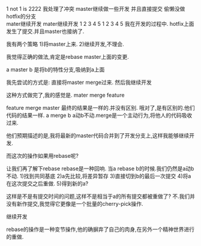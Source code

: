 1 not 1 is 2222 我处理了冲突  master继续做一些开发  并且直接提交 偷懒没做hotfix的分支  
mater继续开发
mater继续开发
1 2 3 4 5
1 2 3 4 5
我在开发的过程中.
hotfix上面发生了提交.并且master也接纳了.

我有两个策略
1)将master上来.
2)继续开发,不理会.

我觉得正确的做法,肯定是rebase master上面的变更.

a master b 是将b的特性分支,吸纳到a上面

我先尝试的方式是:
    直接将master merge过来.
    然后我继续开发
    
这种方式做完了,我的感觉是.
mater merge feature 

feature merge master
最终的结果是一样的.并没有区别.
哦对了,是有区别的.他们代码的结果一样.
a merge b a动b不动.merge是一个主动行为,将他人的代码吸收过来.


他们预期描述的是,我将最新的master代码合并到了开发分支上,这样我能够继续开发.

而这次的操作如果用rebase呢?

让我们再了解下rebase
rebase是一种回响.
当a rebase b的时候.我们仍然是a动b不动.
1)找到共同基底
2)a先比较,将差异暂存
3)直接切到b的最后一次提交
4)将a在这次提交之后重做.
5)得到新的a?

这样是不是有提交时间的问题,这样不是相当于a的所有提交都被重做了?
不.我们并没有新作提交,我觉得它更像是一个批量的cherry-pick操作.

继续开发

rebase的操作是一种变节操作,他的确摒弃了自己的肉身,在另外一个精神世界进行的重做.